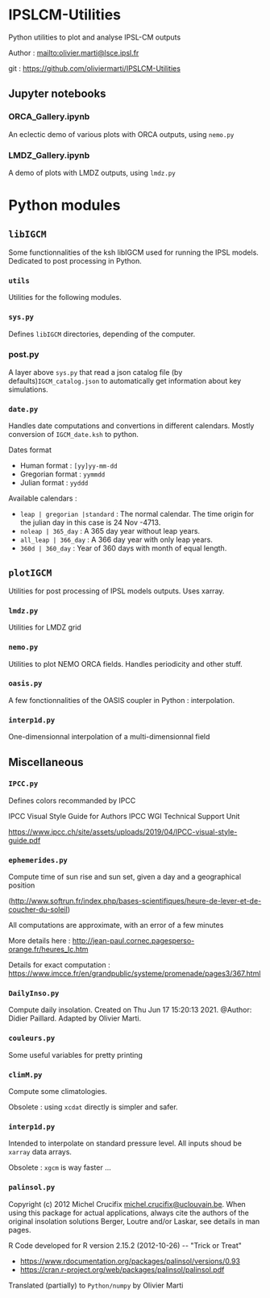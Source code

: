 # IPSLCM-Utilities
Python utilities to plot and analyse IPSL-CM outputs

Author : <mailto:olivier.marti@lsce.ipsl.fr>

git : <https://github.com/oliviermarti/IPSLCM-Utilities>

## Jupyter notebooks

### ORCA\_Gallery.ipynb
An eclectic demo of various plots with ORCA outputs, using `nemo.py`

### LMDZ\_Gallery.ipynb 
A demo of plots with LMDZ outputs, using `lmdz.py`

# Python modules

## `libIGCM`
Some functionnalities of the ksh libIGCM used for running the IPSL models. Dedicated to post processing in Python.

### `utils`
Utilities for the following modules.

### `sys.py` 
Defines `libIGCM` directories, depending of the computer.

### post.py
A layer above `sys.py` that read a json catalog file (by defaults)`IGCM_catalog.json` to automatically get information about key simulations.

### `date.py`
Handles date computations and convertions in different calendars. Mostly conversion of `IGCM_date.ksh` to python.

Dates format

- Human format     : `[yy]yy-mm-dd`
- Gregorian format : `yymmdd`
- Julian format    : `yyddd`

Available calendars :

- `leap | gregorian |standard` :
      The normal calendar. The time origin for the
      julian day in this case is 24 Nov -4713.
- `noleap | 365_day` :
      A 365 day year without leap years.
- `all_leap | 366_day` :
      A 366 day year with only leap years.
- `360d | 360_day` :
      Year of 360 days with month of equal length.

## `plotIGCM`
Utilities for post processing of IPSL models outputs. Uses xarray.

### `lmdz.py`
Utilities for LMDZ grid

### `nemo.py`
Utilities to plot NEMO ORCA fields. Handles periodicity and other stuff.

### `oasis.py`
A few fonctionnalities of the OASIS coupler in Python : interpolation.

### `interp1d.py`
One-dimensionnal interpolation of a multi-dimensionnal field

## Miscellaneous
### `IPCC.py`
Defines colors recommanded by IPCC

IPCC Visual Style Guide for Authors
IPCC WGI Technical Support Unit

<https://www.ipcc.ch/site/assets/uploads/2019/04/IPCC-visual-style-guide.pdf>

### `ephemerides.py`
Compute time of sun rise and sun set, given a day and a geographical position

(<http://www.softrun.fr/index.php/bases-scientifiques/heure-de-lever-et-de-coucher-du-soleil>)

All computations are approximate, with an error of a few minutes

More details here : <http://jean-paul.cornec.pagesperso-orange.fr/heures_lc.htm>

Details for exact computation : <https://www.imcce.fr/en/grandpublic/systeme/promenade/pages3/367.html>

### `DailyInso.py`
Compute daily insolation. Created on Thu Jun 17 15:20:13 2021. @Author: Didier Paillard. Adapted by Olivier Marti.

### `couleurs.py`
Some useful variables for pretty printing

### `climM.py`
Compute some climatologies.

Obsolete : using `xcdat` directly is simpler and safer.

### `interp1d.py`

Intended to interpolate on standard pressure level. All inputs shoud be `xarray` data arrays.

Obsolete : `xgcm` is way faster ...

### `palinsol.py`
Copyright (c) 2012 Michel Crucifix <michel.crucifix@uclouvain.be>. When using this package for actual applications, always cite the authors of the original insolation solutions Berger, Loutre and/or Laskar, see details in man pages.

R Code developed for R version 2.15.2 (2012-10-26) -- "Trick or Treat"

- https://www.rdocumentation.org/packages/palinsol/versions/0.93
- https://cran.r-project.org/web/packages/palinsol/palinsol.pdf

Translated  (partially) to `Python/numpy` by Olivier Marti

